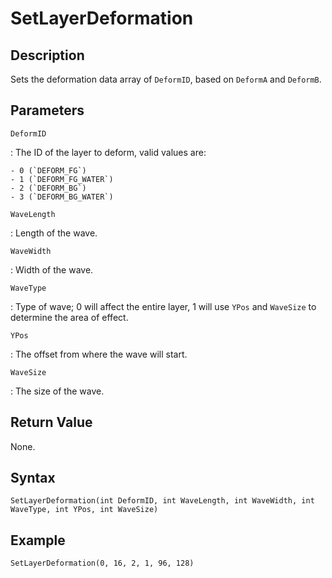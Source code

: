 # SetLayerDeformation

## Description
Sets the deformation data array of `DeformID`, based on `DeformA` and `DeformB`.

## Parameters
`DeformID`

:   The ID of the layer to deform, valid values are:

    - 0 (`DEFORM_FG`)
    - 1 (`DEFORM_FG_WATER`)
    - 2 (`DEFORM_BG`)
    - 3 (`DEFORM_BG_WATER`)

`WaveLength`

:   Length of the wave.

`WaveWidth`

:   Width of the wave.

`WaveType`

:   Type of wave; 0 will affect the entire layer, 1 will use `YPos` and `WaveSize` to determine the area of effect.

`YPos`

:   The offset from where the wave will start.

`WaveSize`

:   The size of the wave.

## Return Value
None.

## Syntax
```
SetLayerDeformation(int DeformID, int WaveLength, int WaveWidth, int WaveType, int YPos, int WaveSize)
```

## Example
```
SetLayerDeformation(0, 16, 2, 1, 96, 128)
```
